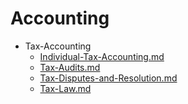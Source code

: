 
# Accounting

- Tax-Accounting
  - [Individual-Tax-Accounting.md](./Individual-Tax-Accounting.md)
  - [Tax-Audits.md](./Tax-Audits.md)
  - [Tax-Disputes-and-Resolution.md](./Tax-Disputes-and-Resolution.md)
  - [Tax-Law.md](./Tax-Law.md)
